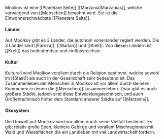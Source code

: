 Moolkov ist eine [[Planetare Seite]] [[Marzania|Marzanias]], welche vorwiegend von [[Menschen]] bewohnt wird. Sie ist die Einwohnerschwächste [[Planetare Seite]]. 


#### Länder

Auf Moolkov gibt es 3 Länder, die autonom voneinander regiert werden. Die 3 Länder sind [[Farnza]], [[Warlan]] und [[Krell]].
Von diesen Ländern ist [[Krell]] das bedeutendste und einflussreichste


#### Kultur

Kulturell wird Moolkov vorallem durch die Religion bestimmt, welche sowohl im [[Staat]] als auch in der Gesellschaft sehr bedeutend ist. Das Zusammenleben der Menschen in Moolkov ist vor allem durch kleinere Kommunen in denen die [[Menschen]] zusammenleben. Zwar gibt es auch größere Städte, jedoch sind diese Entwicklungstechnisch, und auch Größentechnisch hinter dem Standard anderer Städte auf [[Marzania]].

#### Ökosystem

Die Umwelt auf Moolkov wird vor allem durch seine Vielfalt bestimmt. Es gibt relativ große Seen, kleinere Gebirge und vorallem Mischregionen mit Wald und Weideflächen die ein Landleben mit viel Landwirtschaft fördern.


